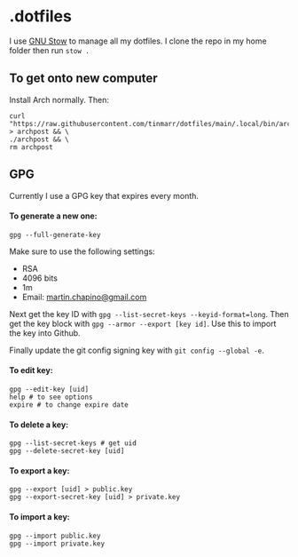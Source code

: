 # .dotfiles

I use [GNU Stow](https://www.gnu.org/software/stow/) to manage all my dotfiles. I clone the repo in my home folder then run `stow .`

## To get onto new computer 

Install Arch normally. Then:
```shell
curl "https://raw.githubusercontent.com/tinmarr/dotfiles/main/.local/bin/archpost" > archpost && \
./archpost && \
rm archpost
```
## GPG

Currently I use a GPG key that expires every month. 

#### To generate a new one:

```shell
gpg --full-generate-key
```

Make sure to use the following settings:

- RSA
- 4096 bits
- 1m
- Email: martin.chapino@gmail.com

Next get the key ID with `gpg --list-secret-keys --keyid-format=long`.
Then get the key block with `gpg --armor --export [key id]`. Use this to import
the key into Github.

Finally update the git config signing key with `git config --global -e`.

#### To edit key:

```shell
gpg --edit-key [uid]
help # to see options
expire # to change expire date
```

#### To delete a key:

```shell
gpg --list-secret-keys # get uid
gpg --delete-secret-key [uid]
```

#### To export a key:

```shell
gpg --export [uid] > public.key
gpg --export-secret-key [uid] > private.key
```

#### To import a key:

```shell
gpg --import public.key
gpg --import private.key
```
